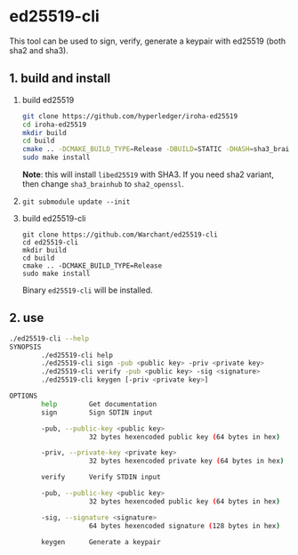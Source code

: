 # ed25519-cli

This tool can be used to sign, verify, generate a keypair with ed25519 (both sha2 and sha3).

## 1. build and install

1. build ed25519
    ```bash
    git clone https://github.com/hyperledger/iroha-ed25519
    cd iroha-ed25519
    mkdir build
    cd build
    cmake .. -DCMAKE_BUILD_TYPE=Release -DBUILD=STATIC -DHASH=sha3_brainhub
    sudo make install
    ```
    
    **Note**: this will install `libed25519` with SHA3. If you need sha2 variant, then change `sha3_brainhub` to `sha2_openssl`.
2. ```git submodule update --init```
3. build ed25519-cli
    ```
    git clone https://github.com/Warchant/ed25519-cli
    cd ed25519-cli
    mkdir build
    cd build
    cmake .. -DCMAKE_BUILD_TYPE=Release
    sudo make install
    ```
    
    Binary `ed25519-cli` will be installed.


## 2. use

```bash
./ed25519-cli --help                                                                                                                        bogdan@Bogdans-MacBook-Pro
SYNOPSIS
        ./ed25519-cli help
        ./ed25519-cli sign -pub <public key> -priv <private key>
        ./ed25519-cli verify -pub <public key> -sig <signature>
        ./ed25519-cli keygen [-priv <private key>]

OPTIONS
        help        Get documentation
        sign        Sign SDTIN input

        -pub, --public-key <public key>
                    32 bytes hexencoded public key (64 bytes in hex)

        -priv, --private-key <private key>
                    32 bytes hexencoded private key (64 bytes in hex)

        verify      Verify STDIN input

        -pub, --public-key <public key>
                    32 bytes hexencoded public key (64 bytes in hex)

        -sig, --signature <signature>
                    64 bytes hexencoded signature (128 bytes in hex)

        keygen      Generate a keypair
```